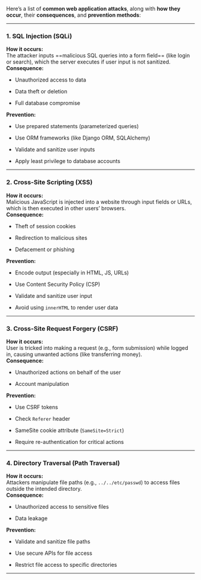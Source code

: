Here’s a list of **common web application attacks**, along with **how they occur**, their **consequences**, and **prevention methods**:

---

### 1. **SQL Injection (SQLi)**

**How it occurs:**  
The attacker inputs ==malicious SQL queries into a form field== (like login or search), which the server executes if user input is not sanitized.  
**Consequence:**

- Unauthorized access to data
    
- Data theft or deletion
    
- Full database compromise
    

**Prevention:**

- Use prepared statements (parameterized queries)
    
- Use ORM frameworks (like Django ORM, SQLAlchemy)
    
- Validate and sanitize user inputs
    
- Apply least privilege to database accounts
    

---

### 2. **Cross-Site Scripting (XSS)**

**How it occurs:**  
Malicious JavaScript is injected into a website through input fields or URLs, which is then executed in other users’ browsers.  
**Consequence:**

- Theft of session cookies
    
- Redirection to malicious sites
    
- Defacement or phishing
    

**Prevention:**

- Encode output (especially in HTML, JS, URLs)
    
- Use Content Security Policy (CSP)
    
- Validate and sanitize user input
    
- Avoid using `innerHTML` to render user data
    

---

### 3. **Cross-Site Request Forgery (CSRF)**

**How it occurs:**  
User is tricked into making a request (e.g., form submission) while logged in, causing unwanted actions (like transferring money).  
**Consequence:**

- Unauthorized actions on behalf of the user
    
- Account manipulation
    

**Prevention:**

- Use CSRF tokens
    
- Check `Referer` header
    
- SameSite cookie attribute (`SameSite=Strict`)
    
- Require re-authentication for critical actions
    

---


### 4. **Directory Traversal (Path Traversal)**

**How it occurs:**  
Attackers manipulate file paths (e.g., `../../etc/passwd`) to access files outside the intended directory.  
**Consequence:**

- Unauthorized access to sensitive files
    
- Data leakage
    

**Prevention:**

- Validate and sanitize file paths
    
- Use secure APIs for file access
    
- Restrict file access to specific directories
    

---

